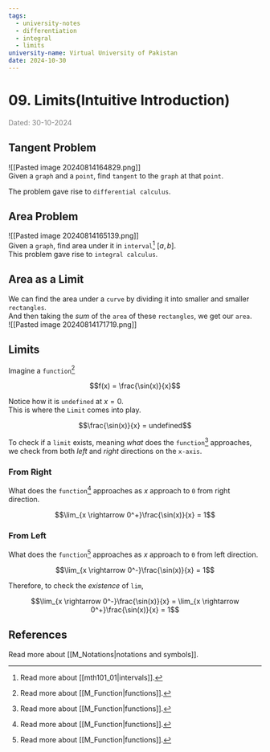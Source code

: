 ```yaml
---
tags:
  - university-notes
  - differentiation
  - integral
  - limits
university-name: Virtual University of Pakistan
date: 2024-10-30
---
```


# 09. Limits(Intuitive Introduction)

<span style="color: gray;">Dated: 30-10-2024</span>

## Tangent Problem

![[Pasted image 20240814164829.png]]  
Given a `graph` and a `point`, find `tangent` to the `graph` at that `point`.

The problem gave rise to `differential calculus`.

## Area Problem

![[Pasted image 20240814165139.png]]  
Given a `graph`, find area under it in `interval`[^1] $[a, b]$.  
This problem gave rise to `integral calculus`.

## Area as a Limit

We can find the area under a `curve` by dividing it into smaller and smaller `rectangles`.  
And then taking the _sum_ of the `area` of these `rectangles`, we get our `area`.  
![[Pasted image 20240814171719.png]]  

## Limits

Imagine a `function`[^2]

$$f(x) = \frac{\sin(x)}{x}$$

Notice how it is `undefined` at $x = 0$.  
This is where the `Limit` comes into play.  

$$\frac{\sin(x)}{x} = undefined$$

To check if a `limit` exists, meaning _what_ does the `function`[^2] approaches, we check from both _left_ and _right_ directions on the `x-axis`.

### From Right

What does the `function`[^2] approaches as $x$ approach to `0` from right direction.  

$$\lim_{x \rightarrow 0^+}\frac{\sin(x)}{x} = 1$$

### From Left

What does the `function`[^2] approaches as $x$ approach to `0` from left direction.  

$$\lim_{x \rightarrow 0^-}\frac{\sin(x)}{x} = 1$$

Therefore, to check the _existence_ of `lim`, 

$$\lim_{x \rightarrow 0^-}\frac{\sin(x)}{x} = \lim_{x \rightarrow 0^+}\frac{\sin(x)}{x} = 1$$

## References

Read more about [[M_Notations|notations and symbols]].

[^1]: Read more about [[mth101_01|intervals]].
[^2]: Read more about [[M_Function|functions]].  